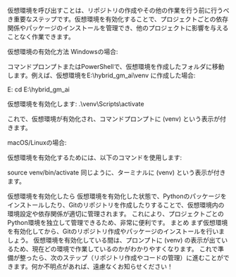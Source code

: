 仮想環境を呼び出すことは、リポジトリの作成やその他の作業を行う前に行うべき重要なステップです。仮想環境を有効化することで、プロジェクトごとの依存関係やパッケージのインストールを管理でき、他のプロジェクトに影響を与えることなく作業できます。

仮想環境の有効化方法
Windowsの場合:

コマンドプロンプトまたはPowerShellで、仮想環境を作成したフォルダに移動します。例えば、仮想環境をE:\hybrid_gm_ai\venv に作成した場合:

E:
cd E:\hybrid_gm_ai

仮想環境を有効化します:
.\venv\Scripts\activate

これで、仮想環境が有効化され、コマンドプロンプトに (venv) という表示が付きます。

macOS/Linuxの場合:

仮想環境を有効化するためには、以下のコマンドを使用します:

source venv/bin/activate
同じように、ターミナルに (venv) という表示が付きます。

仮想環境を有効化したら
仮想環境を有効化した状態で、Pythonのパッケージをインストールしたり、Gitのリポジトリを作成したりすることで、仮想環境内の環境設定や依存関係が適切に管理されます。
これにより、プロジェクトごとのPython環境を独立して管理できるため、非常に便利です。
まとめ
まず仮想環境を有効化してから、Gitのリポジトリ作成やパッケージのインストールを行いましょう。
仮想環境を有効化している間は、プロンプトに (venv) の表示が出ているため、現在どの環境で作業しているのかがわかりやすくなります。
これで準備が整ったら、次のステップ（リポジトリ作成やコードの管理）に進むことができます。何か不明点があれば、遠慮なくお知らせください！